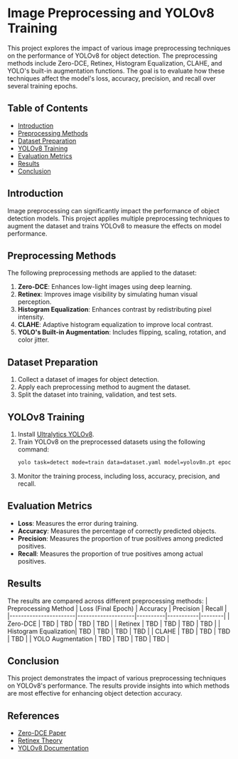 # Image Preprocessing and YOLOv8 Training

This project explores the impact of various image preprocessing techniques on the performance of YOLOv8 for object detection. The preprocessing methods include Zero-DCE, Retinex, Histogram Equalization, CLAHE, and YOLO's built-in augmentation functions. The goal is to evaluate how these techniques affect the model's loss, accuracy, precision, and recall over several training epochs.

## Table of Contents
- [Introduction](#introduction)
- [Preprocessing Methods](#preprocessing-methods)
- [Dataset Preparation](#dataset-preparation)
- [YOLOv8 Training](#yolov8-training)
- [Evaluation Metrics](#evaluation-metrics)
- [Results](#results)
- [Conclusion](#conclusion)

## Introduction
Image preprocessing can significantly impact the performance of object detection models. This project applies multiple preprocessing techniques to augment the dataset and trains YOLOv8 to measure the effects on model performance.

## Preprocessing Methods
The following preprocessing methods are applied to the dataset:
1. **Zero-DCE**: Enhances low-light images using deep learning.
2. **Retinex**: Improves image visibility by simulating human visual perception.
3. **Histogram Equalization**: Enhances contrast by redistributing pixel intensity.
4. **CLAHE**: Adaptive histogram equalization to improve local contrast.
5. **YOLO's Built-in Augmentation**: Includes flipping, scaling, rotation, and color jitter.

## Dataset Preparation
1. Collect a dataset of images for object detection.
2. Apply each preprocessing method to augment the dataset.
3. Split the dataset into training, validation, and test sets.

## YOLOv8 Training
1. Install [Ultralytics YOLOv8](https://github.com/ultralytics/ultralytics).
2. Train YOLOv8 on the preprocessed datasets using the following command:
    ```bash
    yolo task=detect mode=train data=dataset.yaml model=yolov8n.pt epochs=50 imgsz=640
    ```
3. Monitor the training process, including loss, accuracy, precision, and recall.

## Evaluation Metrics
- **Loss**: Measures the error during training.
- **Accuracy**: Measures the percentage of correctly predicted objects.
- **Precision**: Measures the proportion of true positives among predicted positives.
- **Recall**: Measures the proportion of true positives among actual positives.

## Results
The results are compared across different preprocessing methods:
| Preprocessing Method | Loss (Final Epoch) | Accuracy | Precision | Recall |
|-----------------------|--------------------|----------|-----------|--------|
| Zero-DCE             | TBD                | TBD      | TBD       | TBD    |
| Retinex              | TBD                | TBD      | TBD       | TBD    |
| Histogram Equalization| TBD               | TBD      | TBD       | TBD    |
| CLAHE                | TBD                | TBD      | TBD       | TBD    |
| YOLO Augmentation    | TBD                | TBD      | TBD       | TBD    |

## Conclusion
This project demonstrates the impact of various preprocessing techniques on YOLOv8's performance. The results provide insights into which methods are most effective for enhancing object detection accuracy.

## References
- [Zero-DCE Paper](https://arxiv.org/pdf/2001.06826)
- [Retinex Theory](https://en.wikipedia.org/wiki/Color_constancy#Retinex_theory)
- [YOLOv8 Documentation](https://docs.ultralytics.com/models/yolov8/#overview)
